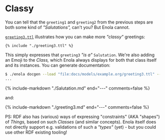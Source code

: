 <!--
    SPDX-License-Identifier: Apache-2.0

    Copyright 2024 The Enola <https://enola.dev> Authors

    Licensed under the Apache License, Version 2.0 (the "License");
    you may not use this file except in compliance with the License.
    You may obtain a copy of the License at

        https://www.apache.org/licenses/LICENSE-2.0

    Unless required by applicable law or agreed to in writing, software
    distributed under the License is distributed on an "AS IS" BASIS,
    WITHOUT WARRANTIES OR CONDITIONS OF ANY KIND, either express or implied.
    See the License for the specific language governing permissions and
    limitations under the License.
-->

# Classy

You can tell that the `greeting1` and `greeting2` from the previous steps are both some kind of _"Salutations",_ can't you? But Enola cannot.

[`greeting3.ttl`](greeting3.ttl) illustrates how you can make more _"classy"_ greetings:

```turtle
{% include "./greeting3.ttl" %}
```

This simply expresses that `greeting3` _"is a"_ `Salutation`. We're also adding an Emoji to the _Class,_ which Enola always displays for both that class itself and its instances. You can generate documentation:

```bash cd ../../..
$ ./enola docgen --load "file:docs/models/example.org/greeting3.ttl" --output=file:///tmp/models/ --no-index
...
```

{% include-markdown "./Salutation.md" end="---" comments=false %}

and:

{% include-markdown "./greeting3.md" end="---" comments=false %}

PS: RDF also has (various) ways of expressing "constraints" (AKA "shapes") of _Things,_ based on such _Classes_ (and similar concepts). Enola itself does not directly support e.g. validations of such a _"types"_ (yet) - but you could use other RDF existing tooling!
